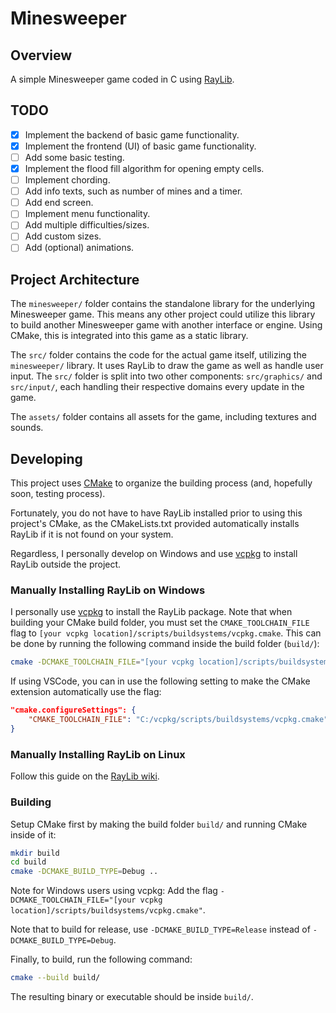 # Minesweeper

## Overview

A simple Minesweeper game coded in C using [RayLib](https://www.raylib.com/).

## TODO

- [x] Implement the backend of basic game functionality.
- [x] Implement the frontend (UI) of basic game functionality.
- [ ] Add some basic testing.
- [x] Implement the flood fill algorithm for opening empty cells.
- [ ] Implement chording.
- [ ] Add info texts, such as number of mines and a timer.
- [ ] Add end screen.
- [ ] Implement menu functionality.
- [ ] Add multiple difficulties/sizes.
- [ ] Add custom sizes.
- [ ] Add (optional) animations.

## Project Architecture

The `minesweeper/` folder contains the standalone library for the underlying Minesweeper game. This means any other project could utilize this library to build another Minesweeper game with another interface or engine. Using CMake, this is integrated into this game as a static library.

The `src/` folder contains the code for the actual game itself, utilizing the `minesweeper/` library. It uses RayLib to draw the game as well as handle user input. The `src/` folder is split into two other components: `src/graphics/` and `src/input/`, each handling their respective domains every update in the game.

The `assets/` folder contains all assets for the game, including textures and sounds.

## Developing

This project uses [CMake](https://cmake.org/) to organize the building process (and, hopefully soon, testing process).

Fortunately, you do not have to have RayLib installed prior to using this project's CMake, as the CMakeLists.txt provided automatically installs RayLib if it is not found on your system.

Regardless, I personally develop on Windows and use [vcpkg](https://github.com/Microsoft/vcpkg) to install RayLib outside the project.

### Manually Installing RayLib on Windows

I personally use [vcpkg](https://github.com/Microsoft/vcpkg) to install the RayLib package. Note that when building your CMake build folder, you must set the `CMAKE_TOOLCHAIN_FILE` flag to `[your vcpkg location]/scripts/buildsystems/vcpkg.cmake`. This can be done by running the following command inside the build folder (`build/`):

```bash
cmake -DCMAKE_TOOLCHAIN_FILE="[your vcpkg location]/scripts/buildsystems/vcpkg.cmake" ..
```

If using VSCode, you can in use the following setting to make the CMake extension automatically use the flag:

```json
"cmake.configureSettings": {
    "CMAKE_TOOLCHAIN_FILE": "C:/vcpkg/scripts/buildsystems/vcpkg.cmake"
}
```

### Manually Installing RayLib on Linux

Follow this guide on the [RayLib wiki](https://github.com/raysan5/raylib/wiki/Working-on-GNU-Linux).

### Building

Setup CMake first by making the build folder `build/` and running CMake inside of it:

```bash
mkdir build
cd build
cmake -DCMAKE_BUILD_TYPE=Debug ..
```

Note for Windows users using vcpkg: Add the flag `-DCMAKE_TOOLCHAIN_FILE="[your vcpkg location]/scripts/buildsystems/vcpkg.cmake"`.

Note that to build for release, use `-DCMAKE_BUILD_TYPE=Release` instead of `-DCMAKE_BUILD_TYPE=Debug`.

Finally, to build, run the following command:

```bash
cmake --build build/
```

The resulting binary or executable should be inside `build/`.
